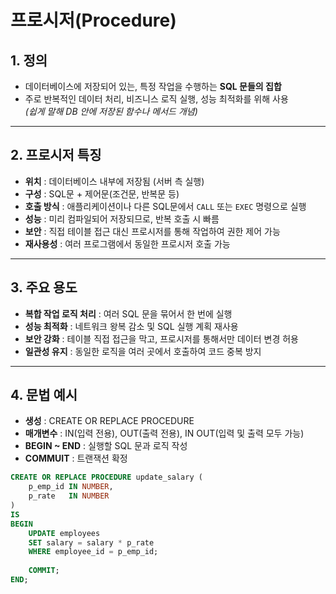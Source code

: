 # 프로시저(Procedure)

## 1. 정의
- 데이터베이스에 저장되어 있는, 특정 작업을 수행하는 **SQL 문들의 집합**
- 주로 반복적인 데이터 처리, 비즈니스 로직 실행, 성능 최적화를 위해 사용  
  *(쉽게 말해 DB 안에 저장된 함수나 메서드 개념)*

---

## 2. 프로시저 특징
- **위치** : 데이터베이스 내부에 저장됨 (서버 측 실행)
- **구성** : SQL문 + 제어문(조건문, 반복문 등)
- **호출 방식** : 애플리케이션이나 다른 SQL문에서 `CALL` 또는 `EXEC` 명령으로 실행
- **성능** : 미리 컴파일되어 저장되므로, 반복 호출 시 빠름
- **보안** : 직접 테이블 접근 대신 프로시저를 통해 작업하여 권한 제어 가능
- **재사용성** : 여러 프로그램에서 동일한 프로시저 호출 가능

---

## 3. 주요 용도
- **복합 작업 로직 처리** : 여러 SQL 문을 묶어서 한 번에 실행
- **성능 최적화** : 네트워크 왕복 감소 및 SQL 실행 계획 재사용
- **보안 강화** : 테이블 직접 접근을 막고, 프로시저를 통해서만 데이터 변경 허용
- **일관성 유지** : 동일한 로직을 여러 곳에서 호출하여 코드 중복 방지

---

## 4. 문법 예시
- **생성** : CREATE OR REPLACE PROCEDURE
- **매개변수** : IN(입력 전용), OUT(출력 전용), IN OUT(입력 및 출력 모두 가능)
- **BEGIN ~ END** : 실행할 SQL 문과 로직 작성
- **COMMUIT** : 트랜잭션 확정
```sql
CREATE OR REPLACE PROCEDURE update_salary (
    p_emp_id IN NUMBER,
    p_rate   IN NUMBER
)
IS
BEGIN
    UPDATE employees
    SET salary = salary * p_rate
    WHERE employee_id = p_emp_id;
    
    COMMIT;
END;
